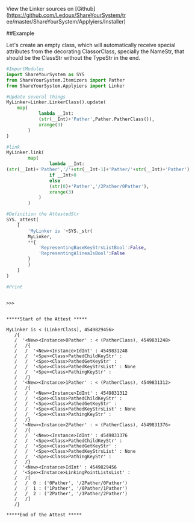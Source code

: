 

<!--
FrozenIsBool False
-->

View the Linker sources on [Github](https://github.com/Ledoux/ShareYourSystem/tr
ee/master/ShareYourSystem/Applyiers/Installer)




<!---
FrozenIsBool True
-->

##Example

Let's create an empty class, which will automatically receive
special attributes from the decorating ClassorClass,
specially the NameStr, that should be the ClassStr
without the TypeStr in the end.

```python
#ImportModules
import ShareYourSystem as SYS
from ShareYourSystem.Itemizers import Pather
from ShareYourSystem.Applyiers import Linker

#Update several things
MyLinker=Linker.LinkerClass().update(
    map(
            lambda __Int:
            (str(__Int)+'Pather',Pather.PatherClass()),
            xrange(3)
        )
)

#link
MyLinker.link(
        map(
                lambda __Int:
(str(__Int)+'Pather','/'+str(__Int-1)+'Pather/'+str(__Int)+'Pather')
                if __Int>0
                else
                (str(0)+'Pather','/2Pather/0Pather'),
                xrange(3)
            )
        )

#Definition the AttestedStr
SYS._attest(
    [
        'MyLinker is '+SYS._str(
        MyLinker,
        **{
            'RepresentingBaseKeyStrsListBool':False,
            'RepresentingAlineaIsBool':False
        }
        )
    ]
)

#Print



```


```console
>>>


*****Start of the Attest *****

MyLinker is < (LinkerClass), 4549829456>
   /{
   /  '<New><Instance>0Pather' : < (PatherClass), 4549831248>
   /   /{
   /   /  '<New><Instance>IdInt' : 4549831248
   /   /  '<Spe><Class>PathedChildKeyStr' :
   /   /  '<Spe><Class>PathedGetKeyStr' :
   /   /  '<Spe><Class>PathedKeyStrsList' : None
   /   /  '<Spe><Class>PathingKeyStr' :
   /   /}
   /  '<New><Instance>1Pather' : < (PatherClass), 4549831312>
   /   /{
   /   /  '<New><Instance>IdInt' : 4549831312
   /   /  '<Spe><Class>PathedChildKeyStr' :
   /   /  '<Spe><Class>PathedGetKeyStr' :
   /   /  '<Spe><Class>PathedKeyStrsList' : None
   /   /  '<Spe><Class>PathingKeyStr' :
   /   /}
   /  '<New><Instance>2Pather' : < (PatherClass), 4549831376>
   /   /{
   /   /  '<New><Instance>IdInt' : 4549831376
   /   /  '<Spe><Class>PathedChildKeyStr' :
   /   /  '<Spe><Class>PathedGetKeyStr' :
   /   /  '<Spe><Class>PathedKeyStrsList' : None
   /   /  '<Spe><Class>PathingKeyStr' :
   /   /}
   /  '<New><Instance>IdInt' : 4549829456
   /  '<Spe><Instance>LinkingPointListsList' :
   /   /[
   /   /  0 : ('0Pather', '/2Pather/0Pather')
   /   /  1 : ('1Pather', '/0Pather/1Pather')
   /   /  2 : ('2Pather', '/1Pather/2Pather')
   /   /]
   /}

*****End of the Attest *****



```

